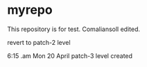 # myrepo
This repository is for test.
Comaliansoll edited.

revert to patch-2 level 

6:15 .am Mon 20 April patch-3 level created
